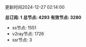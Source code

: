 更新时间2024-12-27 02:14:00

**总订阅: 1**
**总节点: 4293**
**有效节点: 3280**
- ss节点: 1551
- v2ray节点: 1726
- ssr节点: 3
